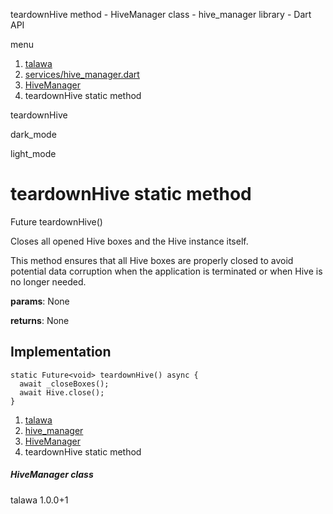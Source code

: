 




teardownHive method - HiveManager class - hive\_manager library - Dart API







menu

1. [talawa](../../index.html)
2. [services/hive\_manager.dart](../../services_hive_manager/services_hive_manager-library.html)
3. [HiveManager](../../services_hive_manager/HiveManager-class.html)
4. teardownHive static method

teardownHive


dark\_mode

light\_mode




# teardownHive static method


Future<void>
teardownHive()

Closes all opened Hive boxes and the Hive instance itself.

This method ensures that all Hive boxes are properly closed to avoid potential data corruption
when the application is terminated or when Hive is no longer needed.

**params**:
None

**returns**:
None


## Implementation

```
static Future<void> teardownHive() async {
  await _closeBoxes();
  await Hive.close();
}
```

 


1. [talawa](../../index.html)
2. [hive\_manager](../../services_hive_manager/services_hive_manager-library.html)
3. [HiveManager](../../services_hive_manager/HiveManager-class.html)
4. teardownHive static method

##### HiveManager class





talawa
1.0.0+1






